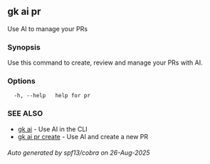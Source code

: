## gk ai pr

Use AI to manage your PRs

### Synopsis


Use this command to create, review and manage your PRs with AI.


### Options

```
  -h, --help   help for pr
```

### SEE ALSO

* [gk ai](gk_ai.md)	 - Use AI in the CLI
* [gk ai pr create](gk_ai_pr_create.md)	 - Use AI and create a new PR

###### Auto generated by spf13/cobra on 26-Aug-2025
